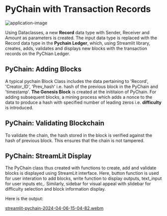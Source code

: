 # PyChain with Transaction Records

![application-image](https://github.com/vchoppa0312/Module_18_Challenge/assets/144874369/a867e982-e3e4-4092-bb7a-b2ca78f0147d)

Using Dataclasses, a new **Record** data type with Sender, Receiver and Amount as parameters is created. The input data type is replaced with the Record data type in the **Pychain Ledger**, 
which, using Streamlit library, creates, adds, validates and displays new blocks with the transaction records on the PyChian Ledger.

## PyChain: Adding Blocks

A typical pychain Block Class includes the data pertaining to 'Record', 'Creator_ID', 'Prev_hash' i.e. hash of the previous block in the PyChain and 'timestamp'. **The Genesis Block** is
created at the inititaion of PyChain. For adding subsequent blocks, a mining process which adds a nonce to the data to produce a hash with specified number of leading zeros i.e. **difficulty**
is introduced.

## PyChain: Validating Blockchain

To validate the chain, the hash stored in the block is verified against the hash of previous block. This ensures that the chain is not tampered.

## PyChain: StreamLit Display

The PyChain class thus created with functions to create, add and validate blocks is displayed using StreamLit interface. Here, button function is used for user interation to add blocks,
write function to display outputs, text_input for user inputs etc,. Similarly, sidebar for visual appeal with slidebar for difficulty selection and block information display.

Here is the output:

[streamlit-pychain-2024-04-06-15-04-82.webm](https://github.com/vchoppa0312/Module_18_Challenge/assets/144874369/9c58f840-2608-45a3-afca-110732f7a76d)

